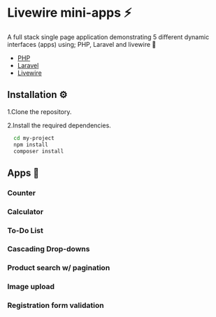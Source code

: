 # Livewire mini-apps ⚡   

A full stack single page application demonstrating 5 different dynamic interfaces (apps) using; PHP, Laravel and livewire 🚀

-  [PHP](https://www.php.net/)
-  [Laravel](https://laravel.com/)
-  [Livewire](https://laravel-livewire.com/)


## Installation ⚙️

1.Clone the repository.

2.Install the required dependencies.

```bash 
  cd my-project
  npm install
  composer install
```


## Apps 📱

### Counter
### Calculator
### To-Do List
### Cascading Drop-downs
### Product search w/ pagination
### Image upload
### Registration form validation

